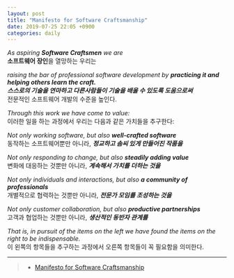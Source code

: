 ```yaml
---
layout: post
title: "Manifesto for Software Craftsmanship"
date: 2019-07-25 22:05 +0900
categories: daily
---
```

_As aspiring **Software Craftsmen** we are_  
**소프트웨어 장인**을 열망하는 우리는  
  
_raising the bar of professional software development by **practicing it and helping others learn the craft.**_  
_**스스로의 기술을 연마하고 다른사람들이 기술을 배울 수 있도록 도움으로써**_  
전문적인 소프트웨어 개발의 수준을 높인다.  
  
  
_Through this work we have come to value:_  
이러한 일을 하는 과정에서 우리는 다음과 같은 가치들을 추구한다:  
  
_Not only working software, but also **well-crafted software**_  
동작하는 소프트웨어뿐만 아니라, _**정교하고 솜씨 있게 만들어진 작품을**_  
  
_Not only responding to change, but also **steadily adding value**_  
변화에 대응하는 것뿐만 아니라, _**계속해서 가치를 더하는 것을**_  
  
_Not only individuals and interactions, but also **a community of professionals**_  
개별적으로 협력하는 것뿐만 아니라, _**전문가 모임를 조성하는 것을**_  
  
_Not only customer collaboration, but also **productive partnerships**_  
고객과 협업하는 것뿐만 아니라, _**생산적인 동반자 관계를**_  
  
  
_That is, in pursuit of the items on the left we have found the items on the right to be indispensable._  
이 왼쪽의 항목들을 추구하는 과정에서 오른쪽 항목들이 꼭 필요함을 의미한다.  
  
  
  ---
> - [Manifesto for Software Craftsmanship](http://manifesto.softwarecraftsmanship.org/)